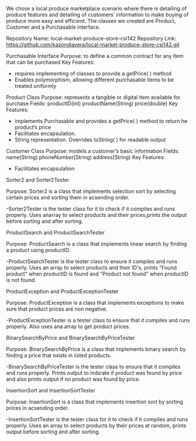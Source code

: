 We chose a local produce marketplace scenario where there is detailing of produce features and detailing of customers’ information to make buying of produce more easy and efficient. The classes we created are Product, Customer and a Purchasable interface.

Repository Name: local-market-produce-store-csi142
Repository Link: https://github.com/kazondjavera/local-market-produce-store-csi142.git


Purchasable Interface
Purpose: to define a common contract for any item that can be purchased
Key Features: 
-	requires implementing of classes to provide a getPrice( ) method
-	Enables polymorphism, allowing different purchasable items to be treated uniformly


Product Class
Purpose: represents a tangible or digital item available for purchase
Fields:  productID(int)
             productName(String)
             price(double)
Key Features: 
-	implements Purchasable and provides a getPrice( ) method to return he product’s price
-	Facilitates encapsulation. 
-	String representation. Overrides toString( ) for readable output


Customer Class
Purpose: models a customer’s basic information 
Fields:  name(String)
             phoneNumber(String)
             address(String)
Key Features:
-	Facilitates encapsulation


Sorter2 and Sorter2Tester

Purpose: Sorter2 is a class that implements selection sort by selecting certain prices and sorting them in acsending order.

-Sorter2Tester is the tester class for it to check if it compiles and runs properly. Uses anarray to select products and their prices,prints the output before sorting and after sorting.



ProductSearch and ProductSearchTester

Purpose: ProductSearch is a class that implements linear search by finding a product using productID.

-ProductSearchTester is the tester class to ensure it compiles and runs properly. Uses an array to select products and their ID's, prints "Found product" when productID is found and "Product not found" when productID is not found.



ProductException and ProductExceptionTester

Purpose: ProductException is a class that implements exceptions to make sure that product prices are non negative.

-ProductExceptionTester is a tester class to ensure that it compiles and runs properly. Also uses ana array to get product prices.



BinarySearchByPrice and BinarySearchByPriceTester

Purpose: BinarySearchByPrice is a class that implements binary search by finding a price that exists in listed products.

-BinarySearchByPriceTester is the tester class to ensure that it compiles and runs properly. Prints output to indicate if product was found by price and also prints output if no product was found by price.



InsertionSort and InsertionSortTester

Purpose: InsertionSort is a class that implements insertion sort by sorting prices in acsending order.

-InsertionSortTester is the tester class for it to check if it compiles and runs properly. Uses an array to select products by their prices at random, prints output before sorting and after sorting. 

